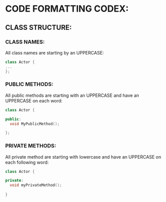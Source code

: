 # CODE FORMATTING CODEX:

## CLASS STRUCTURE:

### CLASS NAMES:
All class names are starting by an UPPERCASE:

```c++
class Actor {
...
};
```

### PUBLIC METHODS:
All public methods are starting with an UPPERCASE and have an UPPERCASE on each word:

```c++
class Actor {

public:
  void MyPublicMethod();

};
```

### PRIVATE METHODS:
All private method are starting with lowercase and have an UPPERCASE on each following word:

```c++
class Actor {

private:
  void myPrivateMethod();
  
}
```
